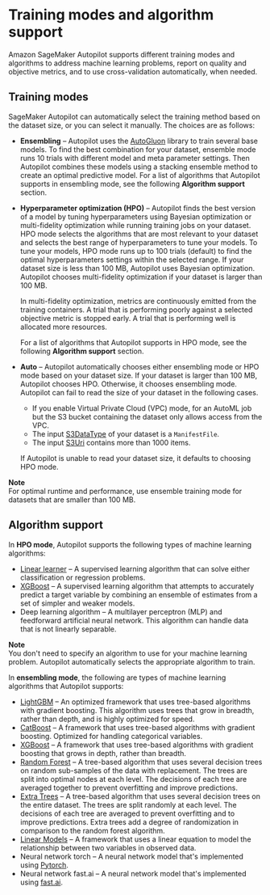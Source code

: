 # Training modes and algorithm support<a name="autopilot-model-support-validation"></a>

Amazon SageMaker Autopilot supports different training modes and algorithms to address machine learning problems, report on quality and objective metrics, and to use cross\-validation automatically, when needed\.

## Training modes<a name="autopilot-training-mode"></a>

SageMaker Autopilot can automatically select the training method based on the dataset size, or you can select it manually\. The choices are as follows:
+ **Ensembling** – Autopilot uses the [AutoGluon](https://auto.gluon.ai/stable/tutorials/tabular_prediction/index.html) library to train several base models\. To find the best combination for your dataset, ensemble mode runs 10 trials with different model and meta parameter settings\. Then Autopilot combines these models using a stacking ensemble method to create an optimal predictive model\. For a list of algorithms that Autopilot supports in ensembling mode, see the following **Algorithm support** section\.
+ **Hyperparameter optimization \(HPO\)** – Autopilot finds the best version of a model by tuning hyperparameters using Bayesian optimization or multi\-fidelity optimization while running training jobs on your dataset\. HPO mode selects the algorithms that are most relevant to your dataset and selects the best range of hyperparameters to tune your models\. To tune your models, HPO mode runs up to 100 trials \(default\) to find the optimal hyperparameters settings within the selected range\. If your dataset size is less than 100 MB, Autopilot uses Bayesian optimization\. Autopilot chooses multi\-fidelity optimization if your dataset is larger than 100 MB\.

  In multi\-fidelity optimization, metrics are continuously emitted from the training containers\. A trial that is performing poorly against a selected objective metric is stopped early\. A trial that is performing well is allocated more resources\. 

  For a list of algorithms that Autopilot supports in HPO mode, see the following **Algorithm support** section\. 
+ **Auto** – Autopilot automatically chooses either ensembling mode or HPO mode based on your dataset size\. If your dataset is larger than 100 MB, Autopilot chooses HPO\. Otherwise, it chooses ensembling mode\. Autopilot can fail to read the size of your dataset in the following cases\.
  + If you enable Virtual Private Cloud \(VPC\) mode, for an AutoML job but the S3 bucket containing the dataset only allows access from the VPC\.
  + The input [S3DataType](https://docs.aws.amazon.com/sagemaker/latest/APIReference/API_AutoMLS3DataSource.html#sagemaker-Type-AutoMLS3DataSource-S3DataType) of your dataset is a `ManifestFile`\.
  + The input [S3Uri](https://docs.aws.amazon.com/sagemaker/latest/APIReference/API_AutoMLS3DataSource.html#sagemaker-Type-AutoMLS3DataSource-S3Uri) contains more than 1000 items\.

  If Autopilot is unable to read your dataset size, it defaults to choosing HPO mode\.

**Note**  
For optimal runtime and performance, use ensemble training mode for datasets that are smaller than 100 MB\.

## Algorithm support<a name="autopilot-algorithm-support"></a>

In **HPO mode**, Autopilot supports the following types of machine learning algorithms:
+  [Linear learner](https://docs.aws.amazon.com/sagemaker/latest/dg/linear-learner.html) – A supervised learning algorithm that can solve either classification or regression problems\.
+ [XGBoost](https://docs.aws.amazon.com/sagemaker/latest/dg/xgboost.html) – A supervised learning algorithm that attempts to accurately predict a target variable by combining an ensemble of estimates from a set of simpler and weaker models\.
+ Deep learning algorithm – A multilayer perceptron \(MLP\) and feedforward artificial neural network\. This algorithm can handle data that is not linearly separable\.

**Note**  
You don't need to specify an algorithm to use for your machine learning problem\. Autopilot automatically selects the appropriate algorithm to train\. 

In **ensembling mode**, the following are types of machine learning algorithms that Autopilot supports: 
+ [LightGBM](https://docs.aws.amazon.com/sagemaker/latest/dg/lightgbm.html) – An optimized framework that uses tree\-based algorithms with gradient boosting\. This algorithm uses trees that grow in breadth, rather than depth, and is highly optimized for speed\.
+ [CatBoost](https://docs.aws.amazon.com/sagemaker/latest/dg/catboost.html) – A framework that uses tree\-based algorithms with gradient boosting\. Optimized for handling categorical variables\.
+ [XGBoost](https://docs.aws.amazon.com/sagemaker/latest/dg/xgboost.html) – A framework that uses tree\-based algorithms with gradient boosting that grows in depth, rather than breadth\. 
+ [Random Forest](https://scikit-learn.org/stable/modules/generated/sklearn.ensemble.RandomForestClassifier.html) – A tree\-based algorithm that uses several decision trees on random sub\-samples of the data with replacement\. The trees are split into optimal nodes at each level\. The decisions of each tree are averaged together to prevent overfitting and improve predictions\.
+ [Extra Trees](https://scikit-learn.org/stable/modules/generated/sklearn.ensemble.ExtraTreesClassifier.html#sklearn.ensemble.ExtraTreesClassifier) – A tree\-based algorithm that uses several decision trees on the entire dataset\. The trees are split randomly at each level\. The decisions of each tree are averaged to prevent overfitting and to improve predictions\. Extra trees add a degree of randomization in comparison to the random forest algorithm\.
+ [Linear Models](https://scikit-learn.org/stable/modules/classes.html#module-sklearn.linear_model) – A framework that uses a linear equation to model the relationship between two variables in observed data\.
+ Neural network torch – A neural network model that's implemented using [Pytorch](https://pytorch.org/)\.
+ Neural network fast\.ai – A neural network model that's implemented using [fast\.ai](https://www.fast.ai/)\.
